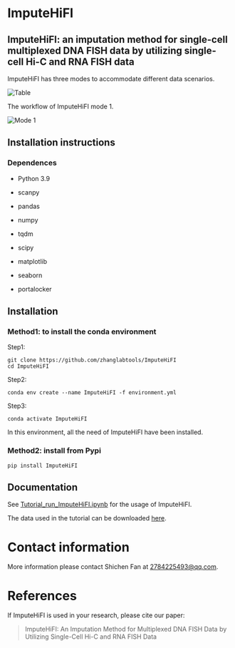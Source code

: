 # ImputeHiFI 

## ImputeHiFI: an imputation method for single-cell multiplexed DNA FISH data by utilizing single-cell Hi-C and RNA FISH data

ImputeHiFI has three modes to accommodate different data scenarios.

![Table](./assets/Table-1717840942047-4.png)



The workflow of ImputeHiFI mode 1.

![Mode 1](./assets/Mode%201.PNG)





## Installation instructions

### Dependences

- Python 3.9
- scanpy

- pandas 
- numpy 
- tqdm
- scipy
- matplotlib 
- seaborn
- portalocker


## Installation

### Method1: to install the conda environment
Step1:
```
git clone https://github.com/zhanglabtools/ImputeHiFI
cd ImputeHiFI
```

Step2:  

```
conda env create --name ImputeHiFI -f environment.yml
```

Step3:
```
conda activate ImputeHiFI
```

In this environment, all the need of ImputeHiFI have been installed.

### Method2: install from Pypi

```
pip install ImputeHiFI
```


## Documentation
See [Tutorial_run_ImputeHiFI.ipynb](./Tutorials/Tutorial_run_ImputeHiFI.ipynb) for the usage of ImputeHiFI.

The data used in the tutorial can be downloaded [here](https://drive.google.com/file/d/1TODpix56NJHNdfjEpLa-YwY33EZpMRUu/view?usp=sharing).

# Contact information

More information please contact Shichen Fan at 2784225493@qq.com.

# References	  



If ImputeHiFI is used in your research, please cite our paper:

> ImputeHiFI: An Imputation Method for Multiplexed DNA FISH Data by Utilizing Single-Cell Hi-C and RNA FISH Data
